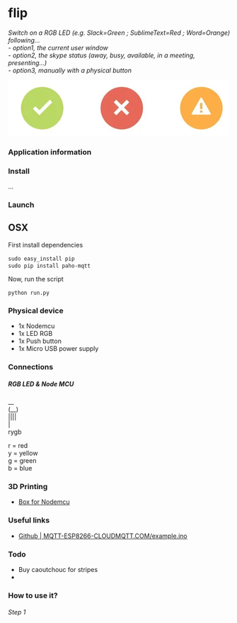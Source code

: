 # flip

*Switch on a RGB LED (e.g. Slack=Green ; SublimeText=Red ; Word=Orange) following...*  
 *- option1, the current user window*  
 *- option2, the skype status (away, busy, available, in a meeting, presenting...)*  
 *- option3, manually with a physical button*  

<img src="resources/status.png" />  

### Application information

### Install

...

### Launch

## OSX

First install dependencies 

	sudo easy_install pip
	sudo pip install paho-mqtt

Now, run the script 

	python run.py

### Physical device

 - 1x Nodemcu
 - 1x LED RGB
 - 1x Push button
 - 1x Micro USB power supply

### Connections

##### RGB LED & Node MCU
 __  
(__)  
||||  
 |  
rygb  
  
r = red  
y = yellow  
g = green  
b = blue  

### 3D Printing

 - [Box for Nodemcu](https://www.thingiverse.com/thing:1128026)

### Useful links

 - [Github | MQTT-ESP8266-CLOUDMQTT.COM/example.ino](https://github.com/Protoneer/MQTT-ESP8266-CLOUDMQTT.COM/blob/master/example.ino)


### Todo

- Buy caoutchouc for stripes
- 

### How to use it?

###### Step 1

